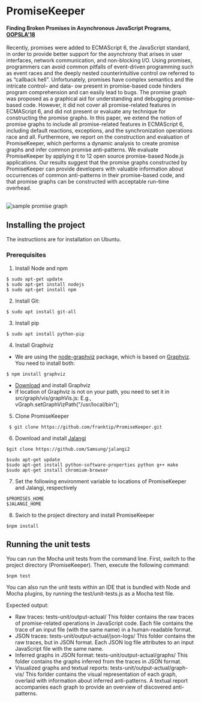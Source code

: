 # PromiseKeeper
#### Finding Broken Promises in Asynchronous JavaScript Programs, [OOPSLA'18](http://ece.ubc.ca/~saba/dl/promisekeeper.pdf)
Recently, promises were added to ECMAScript 6, the JavaScript standard, in order to provide better support for the asynchrony that arises in user interfaces, network communication, and non-blocking I/O. Using promises, programmers can avoid common pitfalls of event-driven programming such as event races and the deeply nested counterintuitive control ow referred to as “callback hell”. Unfortunately, promises have complex semantics and the intricate control– and data- ow present in promise-based code hinders program comprehension and can easily lead to bugs. The promise graph was proposed as a graphical aid for understanding and debugging promise-based code. However, it did not cover all promise-related features in ECMAScript 6, and did not present or evaluate any technique for constructing the promise graphs. 
In this paper, we extend the notion of promise graphs to include all promise-related features in ECMAScript 6, including default reactions, exceptions, and the synchronization operations race and all. Furthermore, we report on the construction and evaluation of PromiseKeeper, which performs a dynamic analysis to create promise graphs and infer common promise anti-patterns. We evaluate PromiseKeeper by applying it to 12 open source promise-based Node.js applications. Our results suggest that the promise graphs constructed by PromiseKeeper can provide developers with valuable information about occurrences of common anti-patterns in their promise-based code, and that promise graphs can be constructed with acceptable run-time overhead.
<br /><br />

![sample promise graph](https://image.ibb.co/du2BqU/vis_copy.png)

## Installing the project
The instructions are for installation on Ubuntu.

### Prerequisites
1) Install Node and npm<br />

```
$ sudo apt-get update
$ sudo apt-get install nodejs
$ sudo apt-get install npm
```

2) Install Git:
```
$ sudo apt install git-all
```

3) Install pip
```
$ sudo apt install python-pip
```

4) Install Graphviz<br />
- We are using the [node-graphviz](https://github.com/glejeune/node-graphviz) package, which is based on [Graphviz](http://www.graphviz.org). You need to install both:

```
$ npm install graphviz
```

- [Download](http://www.graphviz.org/Download.php) and install Graphviz
- If location of Graphviz is not on your path, you need to set it in src/graph/vis/graphVis.js:  E.g., vGraph.setGraphVizPath("/usr/local/bin");
    
5) Clone PromiseKeeper<br />

```
 $ git clone https://github.com/franktip/PromiseKeeper.git
```

6) Download and install [Jalangi](https://github.com/Samsung/jalangi2)

```
$git clone https://github.com/Samsung/jalangi2

$sudo apt-get update
$sudo apt-get install python-software-properties python g++ make
$sudo apt-get install chromium-browser
```

7) Set the following environment variable to locations of PromiseKeeper and Jalangi, respectively
```
$PROMISES_HOME
$JALANGI_HOME
```

8) Swich to the project directory and install PromiseKeeper
```
$npm install
```


## Running the unit tests
You can run the Mocha unit tests from the command line. First, switch to the project directory (PromiseKeeper). Then, execute the following command:
```
$npm test
```

You can also run the unit tests within an IDE that is bundled with Node and Mocha plugins, by running the test/unit-tests.js as a Mocha test file.

Expected output:

- Raw traces: tests-unit/output-actual/
This folder contains the raw traces of promise-related operations in JavaScript code. Each file contains the trace of an input file (with the same name) in a human-readable format.
- JSON traces: tests-unit/output-actual/json-logs/
This folder contains the raw traces, but in JSON format. Each JSON log file attributes to an input JavaScript file with the same name.
- Inferred graphs in JSON format: tests-unit/output-actual/graphs/
This folder contains the graphs inferred from the traces in JSON format.
- Visualized graphs and textual reports: tests-unit/output-actual/graph-vis/
This forlder contains the visual representation of each graph, overlaid with information about inferred anti-patterns. A textual report accompanies each graph to provide an overview of discovered anti-patterns.

